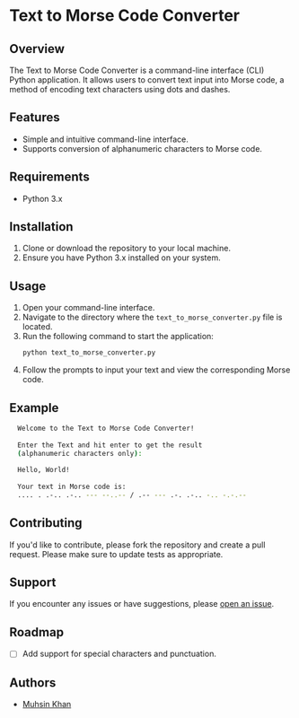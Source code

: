 # Text to Morse Code Converter
## Overview

The Text to Morse Code Converter is a command-line interface (CLI) Python application. It allows users to convert text input into Morse code, a method of encoding text characters using dots and dashes.

## Features

- Simple and intuitive command-line interface.
- Supports conversion of alphanumeric characters to Morse code.

## Requirements

- Python 3.x

## Installation

1. Clone or download the repository to your local machine.
2. Ensure you have Python 3.x installed on your system.

## Usage

1. Open your command-line interface.
2. Navigate to the directory where the `text_to_morse_converter.py` file is located.
3. Run the following command to start the application:
    ```bash
    python text_to_morse_converter.py
   ```
4. Follow the prompts to input your text and view the corresponding Morse code.

## Example

```bash
  Welcome to the Text to Morse Code Converter!
  
  Enter the Text and hit enter to get the result
  (alphanumeric characters only):
  
  Hello, World!
  
  Your text in Morse code is:
  .... . .-.. .-.. --- --..-- / .-- --- .-. .-.. -.. -.-.--
```

## Contributing

If you'd like to contribute, please fork the repository and create a pull request. Please make sure to update tests as appropriate.

## Support

If you encounter any issues or have suggestions, please [open an issue](https://github.com/muhzinhkan/text-to-morse-converter/issues).

## Roadmap

- [ ] Add support for special characters and punctuation.

## Authors

- [Muhsin Khan](https://github.com/muhzinkhan)
